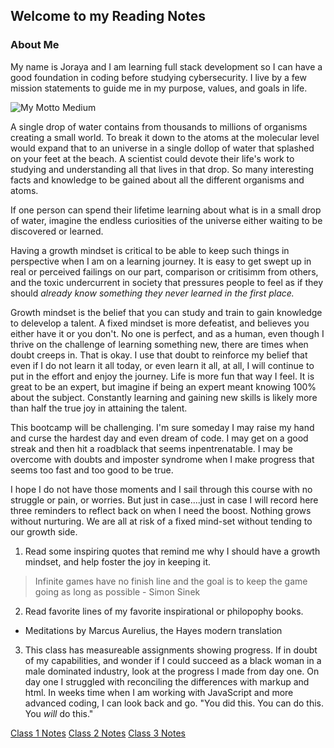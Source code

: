 ## Welcome to my Reading Notes

### About Me
My name is Joraya and I am learning full stack development so I can have a good foundation in coding before studying cybersecurity. I live by a few mission statements to guide me in my purpose, values, and goals in life.

![My Motto Medium](https://user-images.githubusercontent.com/104165087/165234116-a4e3ee1c-eea0-40ce-a49b-7d0ffe3a30ab.jpg)

A single drop of water contains from thousands to millions of organisms creating a small world. To break it down to the atoms at the molecular level would expand that to an universe in a single dollop of water that splashed on your feet at the beach. A scientist could devote their life's work to studying and understanding all that lives in that drop. So many interesting facts and knowledge to be gained about all the different organisms and atoms.

If one person can spend their lifetime learning about what is in a small drop of water, imagine the endless curiosities of the universe either waiting to be discovered or learned.

Having a growth mindset is critical to be able to keep such things in perspective when I am on a learning journey. It is easy to get swept up in real or perceived failings on our part, comparison or critisimm from others, and the toxic undercurrent in society that pressures people to feel as if they should *already know something they never learned in the first place.*

Growth mindset is the belief that you can study and train to gain knowledge to delevelop a talent. A fixed mindset is more defeatist, and believes you either have it or you don't. No one is perfect, and as a human, even though I thrive on the challenge of learning something new, there are times when doubt creeps in. That is okay. I use that doubt to reinforce my belief that even if I do not learn it all today, or even learn it all, at all, I will continue to put in the effort and enjoy the journey. Life is more fun that way I feel. It is great to be an expert, but imagine if being an expert meant knowing 100% about the subject. Constantly learning and gaining new skills is likely more than half the true joy in attaining the talent.

This bootcamp will be challenging. I'm sure someday I may raise my hand and curse the hardest day and even dream of code. I may get on a good streak and then hit a roadblack that seems inpentrenatable. I may be overcome with doubts and imposter syndrome when I make progress that seems too fast and too good to be true. 

I hope I do not have those moments and I sail through this course with no struggle or pain, or worries. But just in case....just in case I will record here three reminders to reflect back on when I need the boost. Nothing grows without nurturing. We are all at risk of a fixed mind-set without tending to our growth side.

1. Read some inspiring quotes that remind me why I should have a growth mindset, and help foster the joy in keeping it.
> Infinite games have no finish line and the goal is to keep the game going as long as possible - Simon Sinek
2. Read favorite lines of my favorite inspirational or philopophy books.
  - Meditations by Marcus Aurelius, the Hayes modern translation
3. This class has measureable assignments showing progress. If in doubt of my capabilities, and wonder if I could succeed as a black woman in a male dominated industry, look at the progress I made from day one. On day one I struggled with reconciling the differences with markup and html. In weeks time when I am working with JavaScript and more advanced coding, I can look back and go. "You did this. You can do this. You *will* do this." 

[Class 1 Notes](Class1.md)
[Class 2 Notes](Class2.md)
[Class 3 Notes](Class3.md)

